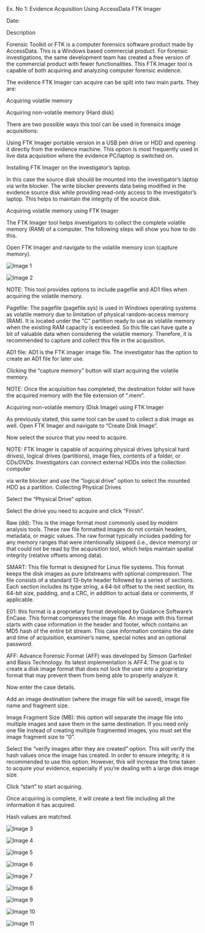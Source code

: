 

Ex. No 1: 		Evidence Acquisition Using AccessData FTK Imager

  Date: 



Description

Forensic Toolkit or FTK is a computer forensics software product made by AccessData. This is a Windows based commercial product. For forensic investigations, the same development team has created a free version of the commercial product with fewer functionalities. This FTK Imager tool is capable of both acquiring and analyzing computer forensic evidence.

The evidence FTK Imager can acquire can be split into two main parts. They are:

Acquiring volatile memory

Acquiring non-volatile memory (Hard disk)

There are two possible ways this tool can be used in forensics image acquisitions:

Using FTK Imager portable version in a USB pen drive or HDD and opening it directly from the evidence machine. This option is most frequently used in live data acquisition where the evidence PC/laptop is switched on.

Installing FTK Imager on the investigator’s laptop.

In this case the source disk should be mounted into the investigator’s laptop via write blocker. The write blocker prevents data being modified in the evidence source disk while providing read-only access to the investigator’s laptop. This helps to maintain the integrity of the source disk.

Acquiring volatile memory using FTK Imager

The FTK Imager tool helps investigators to collect the complete volatile memory (RAM) of a computer. The following steps will show you how to do this.



Open FTK Imager and navigate to the volatile memory icon (capture memory).



![Image 1](images/image_1.jpg)

![Image 2](images/image_2.jpg)



















	



NOTE: This tool provides options to include pagefile and AD1 files when acquiring the volatile memory.

Pagefile: The pagefile (pagefile.sys) is used in Windows operating systems as volatile memory due to limitation of physical random-access memory (RAM). It is located under the “C” partition ready to use as volatile memory when the existing RAM capacity is exceeded. So this file can have quite a bit of valuable data when considering the volatile memory. Therefore, it is recommended to capture and collect this file in the acquisition.

AD1 file: AD1 is the FTK imager image file. The investigator has the option to create an AD1 file for later use.

Clicking the “capture memory” button will start acquiring the volatile memory.



NOTE: Once the acquisition has completed, the destination folder will have the acquired memory with the file extension of “.mem”.



Acquiring non-volatile memory (Disk Image) using FTK Imager

As previously stated, this same tool can be used to collect a disk image as well. Open FTK Imager and navigate to “Create Disk Image”.

Now select the source that you need to acquire.



NOTE: FTK Imager is capable of acquiring physical drives (physical hard drives), logical drives (partitions), image files, contents of a folder, or CDs/DVDs. Investigators can connect external HDDs into the collection computer

via write blocker and use the “logical drive” option to select the mounted HDD as a partition. Collecting Physical Drives

Select the “Physical Drive” option.

Select the drive you need to acquire and click “Finish”.



Raw (dd): This is the image format most commonly used by modern analysis tools. These raw file formatted images do not contain headers, metadata, or magic values. The raw format typically includes padding for any memory ranges that were intentionally skipped (i.e., device memory) or that could not be read by the acquisition tool, which helps maintain spatial integrity (relative offsets among data).

SMART: This file format is designed for Linux file systems. This format keeps the disk images as pure bitstreams with optional compression. The file consists of a standard 13-byte header followed by a series of sections. Each section includes its type string, a 64-bit offset to the next section, its 64-bit size, padding, and a CRC, in addition to actual data or comments, if applicable.

E01: this format is a proprietary format developed by Guidance Software’s EnCase. This format compresses the image file. An image with this format starts with case information in the header and footer, which contains an MD5 hash of the entire bit stream. This case information contains the date and time of acquisition, examiner’s name, special notes and an optional password.

AFF: Advance Forensic Format (AFF) was developed by Simson Garfinkel and Basis Technology. Its latest implementation is AFF4. The goal is to create a disk image format that does not lock the user into a proprietary format that may prevent them from being able to properly analyze it.

Now enter the case details.









Add an image destination (where the image file will be saved), image file name and fragment size.



Image Fragment Size (MB): this option will separate the image file into multiple images and save them in the same destination. If you need only one file instead of creating multiple fragmented images, you must set the image fragment size to “0”.

Select the “verify images after they are created” option. This will verify the hash values once the image has created. In order to ensure integrity, it is recommended to use this option. However, this will increase the time taken to acquire your evidence, especially if you’re dealing with a large disk image size.









Click “start” to start acquiring.

Once acquiring is complete, it will create a text file including all the information it has acquired.









Hash values are matched. 

![Image 3](images/image_3.jpg)

![Image 4](images/image_4.jpg)

![Image 5](images/image_5.jpg)

![Image 6](images/image_6.jpg)

![Image 7](images/image_7.jpg)

![Image 8](images/image_8.png)

![Image 9](images/image_9.png)

![Image 10](images/image_10.jpg)

![Image 11](images/image_11.jpg)
